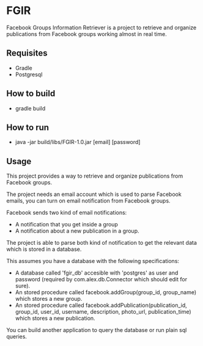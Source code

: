 # FGIR
Facebook Groups Information Retriever is a project to retrieve and organize publications from Facebook groups working almost in real time.

## Requisites
- Gradle
- Postgresql

## How to build
- gradle build

## How to run
- java -jar build/libs/FGIR-1.0.jar [email] [password]

## Usage
This project provides a way to retrieve and organize publications from Facebook groups.

The project needs an email account which is used to parse Facebook emails, you can turn on email notification from Facebook groups.

Facebook sends two kind of email notifications:
- A notification that you get inside a group
- A notification about a new publication in a group.

The project is able to parse both kind of notification to get the relevant data which is stored in a database.

This assumes you have a database with the following specifications:
- A database called 'fgir_db' accesible with 'postgres' as user and password (required by com.alex.db.Connector which should edit for sure).
- An stored procedure called facebook.addGroup(group_id, group_name) which stores a new group.
- An stored procedure called facebook.addPublication(publication_id, group_id, user_id, username, description, photo_url, publication_time) which stores a new publication.

You can build another application to query the database or run plain sql queries.

